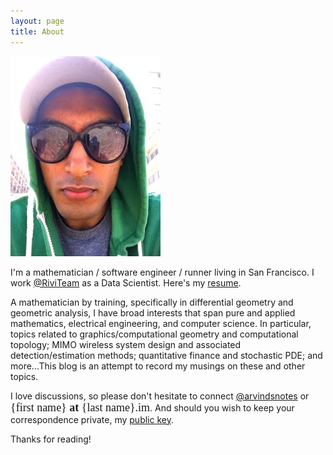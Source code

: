 ```yaml
---
layout: page
title: About
---
```

![space_partition](/assets/veil007.jpg)

I'm a mathematician / software engineer / runner living in San Francisco. I work [@RiviTeam][1] as a Data Scientist. Here's my [resume][2].

A mathematician by training, specifically in differential geometry and geometric analysis, I have broad interests that span pure and applied mathematics, electrical engineering, and computer science. In particular, topics related to graphics/computational geometry and computational topology; MIMO wireless system design and associated detection/estimation methods; quantitative finance and stochastic PDE; and more...This blog is an attempt to record my musings on these and other topics. 

I love discussions, so please don't hesitate to connect [@arvindsnotes][3] or <span style="font-size:18px;font-family:american typewriter"> {first name} **at** {last name}.im</span>. And should you wish to keep your correspondence private, my [public key][4].

Thanks for reading!

[1]: https://twitter.com/RiviTeam
[2]: /assets/resume_for_web.pdf
[3]: https://twitter.com/arvindsnotes
[4]: /assets/rao_key.asc